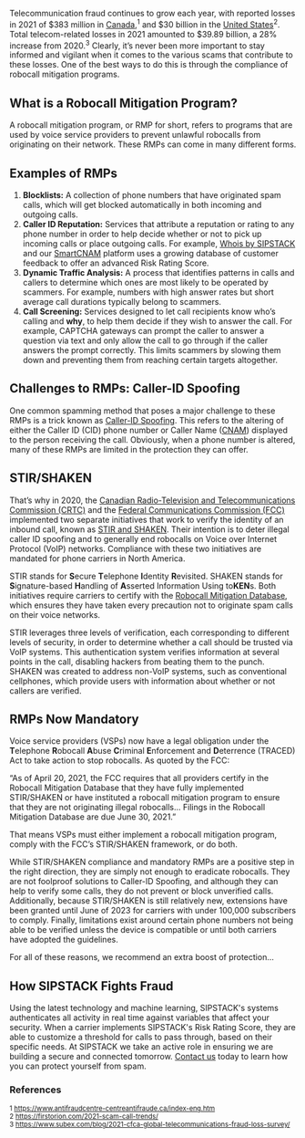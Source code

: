 Telecommunication fraud continues to grow each year, with reported losses in 2021 of $383 million in [Canada](https://www.sipstack.com/resources/blog/the-state-of-spam-calling-in-canada),<sup>1</sup> and $30 billion in the [United States](https://www.sipstack.com/resources/blog/the-state-of-spam-calling-in-canada)<sup>2</sup>. Total telecom-related losses in 2021 amounted to $39.89 billion, a 28% increase from 2020.<sup>3</sup> Clearly, it’s never been more important to stay informed and vigilant when it comes to the various scams that contribute to these losses. One of the best ways to do this is through the compliance of robocall mitigation programs.

## What is a Robocall Mitigation Program?
A robocall mitigation program, or RMP for short, refers to programs that are used by voice service providers to prevent unlawful robocalls from originating on their network. These RMPs can come in many different forms. 

## Examples of RMPs
1) **Blocklists:** A collection of phone numbers that have originated spam calls, which will get blocked automatically in both incoming and outgoing calls. 
2) **Caller ID Reputation:** Services that attribute a reputation or rating to any phone number in order to help decide whether or not to pick up incoming calls or place outgoing calls. For example, [Whois by SIPSTACK](https://whois.sipstack.com/) and our [SmartCNAM](https://www.sipstack.com/products/smart-cnam) platform uses a growing database of customer feedback to offer an advanced Risk Rating Score.
3) **Dynamic Traffic Analysis:** A process that identifies patterns in calls and callers to determine which ones are most likely to be operated by scammers. For example, numbers with high answer rates but short average call durations typically belong to scammers.
4) **Call Screening:** Services designed to let call recipients know who’s calling and **why**, to help them decide if they wish to answer the call. For example, CAPTCHA gateways can prompt the caller to answer a question via text and only allow the call to go through if the caller answers the prompt correctly. This limits scammers by slowing them down and preventing them from reaching certain targets altogether. 

## Challenges to RMPs: Caller-ID Spoofing
One common spamming method that poses a major challenge to these RMPs is a trick known as [Caller-ID Spoofing](https://www.sipstack.com/resources/knowledge-base/general/what-is-call-spoofing). This refers to the altering of either the Caller ID (CID) phone number or Caller Name ([CNAM](https://www.sipstack.com/resources/knowledge-base/general/what-is-cnam)) displayed to the person receiving the call. Obviously, when a phone number is altered, many of these RMPs are limited in the protection they can offer. 

## STIR/SHAKEN
That’s why in 2020, the [Canadian Radio-Television and Telecommunications Commission (CRTC)](https://crtc.gc.ca/eng/home-accueil.htm) and the [Federal Communications Commission (FCC)](https://www.fcc.gov/) implemented two separate initiatives that work to verify the identity of an inbound call, known as [STIR and SHAKEN](https://www.sipstack.com/resources/knowledge-base/regulatory/what-is-stir-shaken). Their intention is to deter illegal caller ID spoofing and to generally end robocalls on Voice over Internet Protocol (VoIP) networks. Compliance with these two initiatives are mandated for phone carriers in North America.

STIR stands for **S**ecure **T**elephone **I**dentity **R**evisited. SHAKEN stands for **S**ignature-based **H**andling of **A**sserted Information Using to**KEN**s. Both initiatives require carriers to certify with the [Robocall Mitigation Database](https://www.fcc.gov/robocall-mitigation-database), which ensures they have taken every precaution not to originate spam calls on their voice networks.

STIR leverages three levels of verification, each corresponding to different levels of security, in order to determine whether a call should be trusted via VoIP systems. This authentication system verifies information at several points in the call, disabling hackers from beating them to the punch.
SHAKEN was created to address non-VoIP systems, such as conventional cellphones, which provide users with information about whether or not callers are verified.

## RMPs Now Mandatory

Voice service providers (VSPs) now have a legal obligation under the **T**elephone **R**obocall **A**buse **C**riminal **E**nforcement and **D**eterrence (TRACED) Act to take action to stop robocalls. As quoted by the FCC:

“As of April 20, 2021, the FCC requires that all providers certify in the Robocall Mitigation Database that they have fully implemented STIR/SHAKEN or have instituted a robocall mitigation program to ensure that they are not originating illegal robocalls… Filings in the Robocall Mitigation Database are due June 30, 2021.”

That means VSPs must either implement a robocall mitigation program, comply with the FCC’s STIR/SHAKEN framework, or do both.

While STIR/SHAKEN compliance and mandatory RMPs are a positive step in the right direction, they are simply not enough to eradicate robocalls. They are not foolproof solutions to Caller-ID Spoofing, and although they can help to verify some calls, they do not prevent or block unverified calls. Additionally, because STIR/SHAKEN is still relatively new, extensions have been granted until June of 2023 for carriers with under 100,000 subscribers to comply. Finally, limitations exist around certain phone numbers not being able to be verified unless the device is compatible or until both carriers have adopted the guidelines.


For all of these reasons, we recommend an extra boost of protection...

## How SIPSTACK Fights Fraud
Using the latest technology and machine learning, SIPSTACK's systems authenticates all activity in real time against variables that affect your security. When a carrier implements SIPSTACK's Risk Rating Score, they are able to customize a threshold for calls to pass through, based on their specific needs. At SIPSTACK we take an active role in ensuring we are building a secure and connected tomorrow. [Contact us](https://www.sipstack.com/contact/us) today to learn how you can protect yourself from spam.

### References
<sup>1 <a href=" https://www.antifraudcentre-centreantifraude.ca/index-eng.htm
" class="ss-reference" target="_blank"> https://www.antifraudcentre-centreantifraude.ca/index-eng.htm</a></sup>  
<sup>2 <a href=" https://firstorion.com/2021-scam-call-trends/
" class="ss-reference" target="_blank"> https://firstorion.com/2021-scam-call-trends/</a></sup>  
<sup>3 <a href=" https://www.subex.com/blog/2021-cfca-global-telecommunications-fraud-loss-survey/
" class="ss-reference" target="_blank"> https://www.subex.com/blog/2021-cfca-global-telecommunications-fraud-loss-survey/</a></sup>
